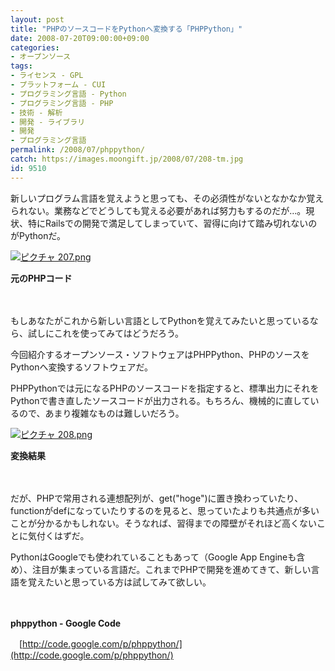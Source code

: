 ```yaml
---
layout: post
title: "PHPのソースコードをPythonへ変換する「PHPPython」"
date: 2008-07-20T09:00:00+09:00
categories:
- オープンソース
tags: 
- ライセンス - GPL
- プラットフォーム - CUI
- プログラミング言語 - Python
- プログラミング言語 - PHP
- 技術 - 解析
- 開発 - ライブラリ
- 開発
- プログラミング言語
permalink: /2008/07/phppython/
catch: https://images.moongift.jp/2008/07/208-tm.jpg
id: 9510
---
```

新しいプログラム言語を覚えようと思っても、その必須性がないとなかなか覚えられない。業務などでどうしても覚える必要があれば努力もするのだが…。現状、特にRailsでの開発で満足してしまっていて、習得に向けて踏み切れないのがPythonだ。

  

[![ピクチャ 207.png](https://images.moongift.jp/2008/07/207-tm.jpg)](https://images.moongift.jp/2008/07/207.jpg)  
  
**元のPHPコード**

  

　

  

もしあなたがこれから新しい言語としてPythonを覚えてみたいと思っているなら、試しにこれを使ってみてはどうだろう。

  

今回紹介するオープンソース・ソフトウェアはPHPPython、PHPのソースをPythonへ変換するソフトウェアだ。

  
  
<!--more-->  

PHPPythonでは元になるPHPのソースコードを指定すると、標準出力にそれをPythonで書き直したソースコードが出力される。もちろん、機械的に直しているので、あまり複雑なものは難しいだろう。

  

[![ピクチャ 208.png](https://images.moongift.jp/2008/07/208-tm.jpg)](https://images.moongift.jp/2008/07/208.jpg)

  

**変換結果**

  

　

  

だが、PHPで常用される連想配列が、get("hoge")に置き換わっていたり、functionがdefになっていたりするのを見ると、思っていたよりも共通点が多いことが分かるかもしれない。そうなれば、習得までの障壁がそれほど高くないことに気付くはずだ。

  

PythonはGoogleでも使われていることもあって（Google App Engineも含め）、注目が集まっている言語だ。これまでPHPで開発を進めてきて、新しい言語を覚えたいと思っている方は試してみて欲しい。

  

　

  

**phppython - Google Code**  
  
　[http://code.google.com/p/phppython/](http://code.google.com/p/phppython/)

  

